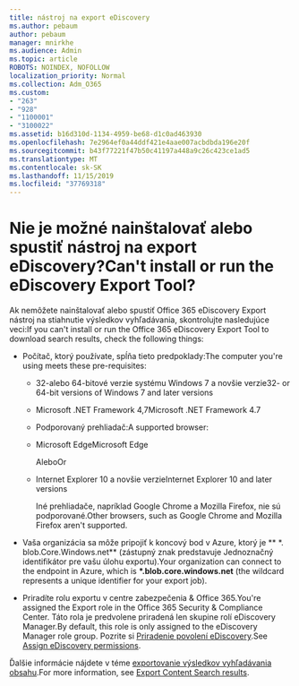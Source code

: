 ```yaml
---
title: nástroj na export eDiscovery
ms.author: pebaum
author: pebaum
manager: mnirkhe
ms.audience: Admin
ms.topic: article
ROBOTS: NOINDEX, NOFOLLOW
localization_priority: Normal
ms.collection: Adm_O365
ms.custom:
- "263"
- "928"
- "1100001"
- "3100022"
ms.assetid: b16d310d-1134-4959-be68-d1c0ad463930
ms.openlocfilehash: 7e2964ef0a44ddf421e4aae007acbdbda196e20f
ms.sourcegitcommit: b43f77221f47b50c41197a448a9c26c423ce1ad5
ms.translationtype: MT
ms.contentlocale: sk-SK
ms.lasthandoff: 11/15/2019
ms.locfileid: "37769318"
---
```

# <a name="cant-install-or-run-the-ediscovery-export-tool"></a><span data-ttu-id="b2cb1-102">Nie je možné nainštalovať alebo spustiť nástroj na export eDiscovery?</span><span class="sxs-lookup"><span data-stu-id="b2cb1-102">Can't install or run the eDiscovery Export Tool?</span></span>

<span data-ttu-id="b2cb1-103">Ak nemôžete nainštalovať alebo spustiť Office 365 eDiscovery Export nástroj na stiahnutie výsledkov vyhľadávania, skontrolujte nasledujúce veci:</span><span class="sxs-lookup"><span data-stu-id="b2cb1-103">If you can't install or run the Office 365 eDiscovery Export Tool to download search results, check the following things:</span></span>
  
- <span data-ttu-id="b2cb1-104">Počítač, ktorý používate, spĺňa tieto predpoklady:</span><span class="sxs-lookup"><span data-stu-id="b2cb1-104">The computer you're using meets these pre-requisites:</span></span>

  - <span data-ttu-id="b2cb1-105">32-alebo 64-bitové verzie systému Windows 7 a novšie verzie</span><span class="sxs-lookup"><span data-stu-id="b2cb1-105">32- or 64-bit versions of Windows 7 and later versions</span></span>

  - <span data-ttu-id="b2cb1-106">Microsoft .NET Framework 4,7</span><span class="sxs-lookup"><span data-stu-id="b2cb1-106">Microsoft .NET Framework 4.7</span></span>

  - <span data-ttu-id="b2cb1-107">Podporovaný prehliadač:</span><span class="sxs-lookup"><span data-stu-id="b2cb1-107">A supported browser:</span></span>

  - <span data-ttu-id="b2cb1-108">Microsoft Edge</span><span class="sxs-lookup"><span data-stu-id="b2cb1-108">Microsoft Edge</span></span>

    <span data-ttu-id="b2cb1-109">Alebo</span><span class="sxs-lookup"><span data-stu-id="b2cb1-109">Or</span></span>

  - <span data-ttu-id="b2cb1-110">Internet Explorer 10 a novšie verzie</span><span class="sxs-lookup"><span data-stu-id="b2cb1-110">Internet Explorer 10 and later versions</span></span>

    <span data-ttu-id="b2cb1-111">Iné prehliadače, napríklad Google Chrome a Mozilla Firefox, nie sú podporované.</span><span class="sxs-lookup"><span data-stu-id="b2cb1-111">Other browsers, such as Google Chrome and Mozilla Firefox aren't supported.</span></span>

- <span data-ttu-id="b2cb1-112">Vaša organizácia sa môže pripojiť k koncový bod v Azure, ktorý je \*\* \*. blob.Core.Windows.net\*\* (zástupný znak predstavuje Jednoznačný identifikátor pre vašu úlohu exportu).</span><span class="sxs-lookup"><span data-stu-id="b2cb1-112">Your organization can connect to the endpoint in Azure, which is **\*.blob.core.windows.net** (the wildcard represents a unique identifier for your export job).</span></span>

- <span data-ttu-id="b2cb1-113">Priradíte rolu exportu v centre zabezpečenia &amp; Office 365.</span><span class="sxs-lookup"><span data-stu-id="b2cb1-113">You're assigned the Export role in the Office 365 Security &amp; Compliance Center.</span></span> <span data-ttu-id="b2cb1-114">Táto rola je predvolene priradená len skupine rolí eDiscovery Manager.</span><span class="sxs-lookup"><span data-stu-id="b2cb1-114">By default, this role is only assigned to the eDiscovery Manager role group.</span></span> <span data-ttu-id="b2cb1-115">Pozrite si [Priradenie povolení eDiscovery](https://docs.microsoft.com/office365/securitycompliance/assign-ediscovery-permissions).</span><span class="sxs-lookup"><span data-stu-id="b2cb1-115">See [Assign eDiscovery permissions](https://docs.microsoft.com/office365/securitycompliance/assign-ediscovery-permissions).</span></span>

<span data-ttu-id="b2cb1-116">Ďalšie informácie nájdete v téme [exportovanie výsledkov vyhľadávania obsahu](https://docs.microsoft.com/office365/securitycompliance/export-search-results).</span><span class="sxs-lookup"><span data-stu-id="b2cb1-116">For more information, see [Export Content Search results](https://docs.microsoft.com/office365/securitycompliance/export-search-results).</span></span>
  